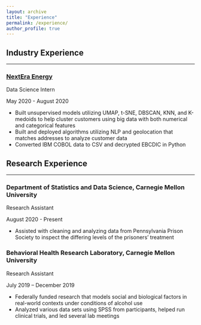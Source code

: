```yaml
---
layout: archive
title: "Experience"
permalink: /experience/
author_profile: true
---
```


## Industry Experience
------
### [NextEra Energy](http://www.nexteraenergy.com)
Data Science Intern

May 2020 - August 2020
  * Built unsupervised models utilizing UMAP, t-SNE, DBSCAN, KNN, and K-medoids to help cluster customers using big data with both numerical and categorical features
  * Built and deployed algorithms utilizing NLP and geolocation that matches addresses to analyze customer data
  * Converted IBM COBOL data to CSV and decrypted EBCDIC in Python

## Research Experience
------
### Department of Statistics and Data Science, Carnegie Mellon University
Research Assistant

August 2020 - Present
  * Assisted with cleaning and analyzing data from Pennsylvania Prison Society to inspect the differing levels of the prisoners’ treatment

### Behavioral Health Research Laboratory, Carnegie Mellon University
Research Assistant

July 2019 – December 2019
  * Federally funded research that models social and biological factors in real-world contexts under conditions of alcohol use
  * Analyzed various data sets using SPSS from participants, helped run clinical trials, and led several lab meetings

